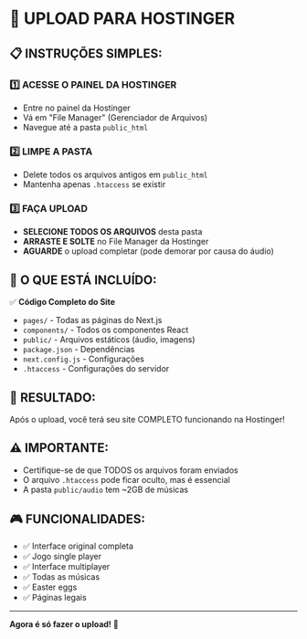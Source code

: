 # 🚀 UPLOAD PARA HOSTINGER

## 📋 INSTRUÇÕES SIMPLES:

### 1️⃣ ACESSE O PAINEL DA HOSTINGER
- Entre no painel da Hostinger
- Vá em "File Manager" (Gerenciador de Arquivos)
- Navegue até a pasta `public_html`

### 2️⃣ LIMPE A PASTA
- Delete todos os arquivos antigos em `public_html`
- Mantenha apenas `.htaccess` se existir

### 3️⃣ FAÇA UPLOAD
- **SELECIONE TODOS OS ARQUIVOS** desta pasta
- **ARRASTE E SOLTE** no File Manager da Hostinger
- **AGUARDE** o upload completar (pode demorar por causa do áudio)

## 📁 O QUE ESTÁ INCLUÍDO:

✅ **Código Completo do Site**
- `pages/` - Todas as páginas do Next.js
- `components/` - Todos os componentes React
- `public/` - Arquivos estáticos (áudio, imagens)
- `package.json` - Dependências
- `next.config.js` - Configurações
- `.htaccess` - Configurações do servidor

## 🎯 RESULTADO:
Após o upload, você terá seu site COMPLETO funcionando na Hostinger!

## ⚠️ IMPORTANTE:
- Certifique-se de que TODOS os arquivos foram enviados
- O arquivo `.htaccess` pode ficar oculto, mas é essencial
- A pasta `public/audio` tem ~2GB de músicas

## 🎮 FUNCIONALIDADES:
- ✅ Interface original completa
- ✅ Jogo single player
- ✅ Interface multiplayer
- ✅ Todas as músicas
- ✅ Easter eggs
- ✅ Páginas legais

---
**Agora é só fazer o upload! 🚀**
